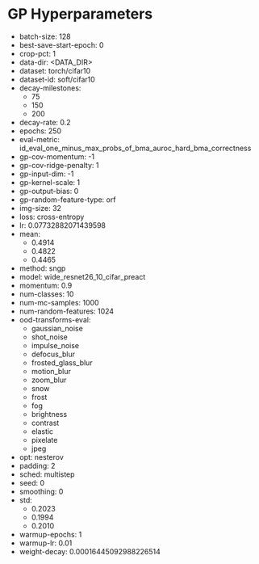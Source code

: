 # GP Hyperparameters

- batch-size: 128
- best-save-start-epoch: 0
- crop-pct: 1
- data-dir: <DATA_DIR>
- dataset: torch/cifar10
- dataset-id: soft/cifar10
- decay-milestones: 
  - 75
  - 150
  - 200
- decay-rate: 0.2
- epochs: 250
- eval-metric: id_eval_one_minus_max_probs_of_bma_auroc_hard_bma_correctness
- gp-cov-momentum: -1
- gp-cov-ridge-penalty: 1
- gp-input-dim: -1
- gp-kernel-scale: 1
- gp-output-bias: 0
- gp-random-feature-type: orf
- img-size: 32
- loss: cross-entropy
- lr: 0.07732882071439598
- mean: 
  - 0.4914
  - 0.4822
  - 0.4465
- method: sngp
- model: wide_resnet26_10_cifar_preact
- momentum: 0.9
- num-classes: 10
- num-mc-samples: 1000
- num-random-features: 1024
- ood-transforms-eval: 
  - gaussian_noise
  - shot_noise
  - impulse_noise
  - defocus_blur
  - frosted_glass_blur
  - motion_blur
  - zoom_blur
  - snow
  - frost
  - fog
  - brightness
  - contrast
  - elastic
  - pixelate
  - jpeg
- opt: nesterov
- padding: 2
- sched: multistep
- seed: 0
- smoothing: 0
- std: 
  - 0.2023
  - 0.1994
  - 0.2010
- warmup-epochs: 1
- warmup-lr: 0.01
- weight-decay: 0.00016445092988226514

